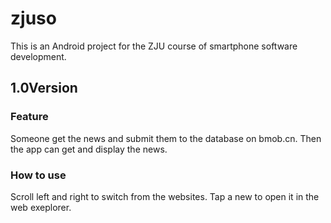 # zjuso
This is an Android project for the ZJU course of smartphone software development.

## 1.0Version

### Feature
Someone get the news and submit them to the database on bmob.cn. Then the app can get and display the news.

### How to use
Scroll left and right to switch from the websites. Tap a new to open it in the web exeplorer.
